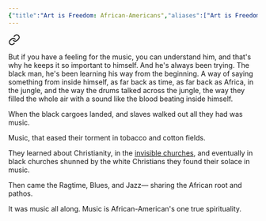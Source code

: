 ```yaml
---
{"title":"Art is Freedom: African-Americans","aliases":["Art is Freedom: African-Americans"],"location":"Badda, Dhaka","tags":["music","negroid","culture","african","american"],"created":"2024-09-07T01:11:45+06:00","updated":"2024-10-01T00:41:14+06:00","dg-publish":true,"dg-note-icon":2,"dg-path":"Musings/Art is Freedom_ African-Americans.md","permalink":"/musings/art-is-freedom-african-americans/","dgPassFrontmatter":true,"noteIcon":2}
---
```



<div class="transclusion internal-embed is-loaded"><a class="markdown-embed-link" href="/reading/notes-and-highlights/treat-it-gentle-by-sidney-bechet/#d38c7f" aria-label="Open link"><svg xmlns="http://www.w3.org/2000/svg" width="24" height="24" viewBox="0 0 24 24" fill="none" stroke="currentColor" stroke-width="2" stroke-linecap="round" stroke-linejoin="round" class="svg-icon lucide-link"><path d="M10 13a5 5 0 0 0 7.54.54l3-3a5 5 0 0 0-7.07-7.07l-1.72 1.71"></path><path d="M14 11a5 5 0 0 0-7.54-.54l-3 3a5 5 0 0 0 7.07 7.07l1.71-1.71"></path></svg></a><div class="markdown-embed">



But if you have a feeling for the music, you can understand him, and that's why he keeps it so important to himself. And he's always been trying. The black man, he's been learning his way from the beginning. A way of saying something from inside himself, as far back as time, as far back as Africa, in the jungle, and the way the drums talked across the jungle, the way they filled the whole air with a sound like the blood beating inside himself. 

</div></div>


When the black cargoes landed, and slaves walked out all they had was music.

Music, that eased their torment in tobacco and cotton fields.

They learned about Christianity, in the [invisible churches](https://en.m.wikipedia.org/wiki/Invisible_churches), and eventually in black churches shunned by the white Christians they found their solace in music.

Then came the Ragtime, Blues, and Jazz— sharing the African root and pathos.

It was music all along. Music is African-American's one true spirituality.